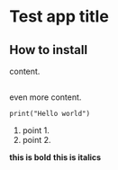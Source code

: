 # Test app title

## How to install

content.

##

even more content.

```
print("Hello world")
```
1. point 1. 
2. point 2.

**this is bold**
		__this is italics__

